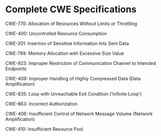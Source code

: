 

# Complete CWE Specifications

CWE-770: Allocation of Resources Without Limits or Throttling

CWE-400: Uncontrolled Resource Consumption

CWE-201: Insertion of Sensitive Information Into Sent Data

CWE-789: Memory Allocation with Excessive Size Value

CWE-923: Improper Restriction of Communication Channel to Intended Endpoints

CWE-409: Improper Handling of Highly Compressed Data (Data Amplification)

CWE-835: Loop with Unreachable Exit Condition ('Infinite Loop')

CWE-863: Incorrect Authorization

CWE-406: Insufficient Control of Network Message Volume (Network Amplification)

CWE-410: Insufficient Resource Pool